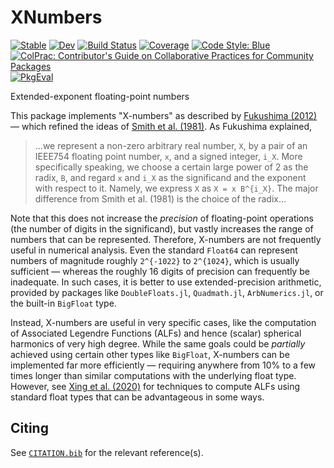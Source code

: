 # XNumbers

[![Stable](https://img.shields.io/badge/docs-stable-blue.svg)](https://moble.github.io/XNumbers.jl/stable)
[![Dev](https://img.shields.io/badge/docs-dev-blue.svg)](https://moble.github.io/XNumbers.jl/dev)
[![Build Status](https://github.com/moble/XNumbers.jl/actions/workflows/CI.yml/badge.svg?branch=main)](https://github.com/moble/XNumbers.jl/actions/workflows/CI.yml?query=branch%3Amain)
[![Coverage](https://codecov.io/gh/moble/XNumbers.jl/branch/main/graph/badge.svg)](https://codecov.io/gh/moble/XNumbers.jl)
[![Code Style: Blue](https://img.shields.io/badge/code%20style-blue-4495d1.svg)](https://github.com/invenia/BlueStyle)
[![ColPrac: Contributor's Guide on Collaborative Practices for Community Packages](https://img.shields.io/badge/ColPrac-Contributor's%20Guide-blueviolet)](https://github.com/SciML/ColPrac)
[![PkgEval](https://JuliaCI.github.io/NanosoldierReports/pkgeval_badges/X/XNumbers.svg)](https://JuliaCI.github.io/NanosoldierReports/pkgeval_badges/report.html)


Extended-exponent floating-point numbers

This package implements "X-numbers" as described by [Fukushima
(2012)](https://doi.org/10.1007/s00190-011-0519-2) — which refined the ideas of [Smith et
al. (1981)](https://doi.org/10.1145/355934.355940).  As Fukushima explained,

> ...we represent a non-zero arbitrary real number, ``X``, by a pair of an IEEE754 floating point
> number, ``x``, and a signed integer, ``i_X``.  More specifically speaking, we choose a certain
> large power of 2 as the radix, ``B``, and regard ``x`` and ``i_X`` as the significand and the
> exponent with respect to it.  Namely, we express ``X`` as ``X = x B^{i_X}``. The major difference
> from Smith et al. (1981) is the choice of the radix...

Note that this does not increase the *precision* of floating-point operations (the number of digits
in the significand), but vastly increases the range of numbers that can be represented.  Therefore,
X-numbers are not frequently useful in numerical analysis.  Even the standard `Float64` can
represent numbers of magnitude roughly ``2^{-1022}`` to ``2^{1024}``, which is usually sufficient —
whereas the roughly 16 digits of precision can frequently be inadequate.  In such cases, it is
better to use extended-precision arithmetic, provided by packages like `DoubleFloats.jl`,
`Quadmath.jl`, `ArbNumerics.jl`, or the built-in `BigFloat` type.

Instead, X-numbers are useful in very specific cases, like the computation of Associated Legendre
Functions (ALFs) and hence (scalar) spherical harmonics of very high degree.  While the same goals
could be *partially* achieved using certain other types like `BigFloat`, X-numbers can be
implemented far more efficiently — requiring anywhere from 10% to a few times longer than similar
computations with the underlying float type.  However, see [Xing et
al. (2020)](https://doi.org/10.1007/s00190-019-01331-0) for techniques to compute ALFs using
standard float types that can be advantageous in some ways.


## Citing

See [`CITATION.bib`](CITATION.bib) for the relevant reference(s).
